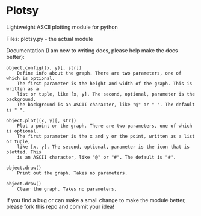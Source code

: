 Plotsy
======

Lightweight ASCII plotting module for python

Files: 
plotsy.py - the actual module

Documentation (I am new to writing docs, please help make the docs better):

    object.config((x, y)[, str])
        Define info about the graph. There are two parameters, one of which is optional.
        The first parameter is the height and width of the graph. This is written as a
        list or tuple, like [x, y]. The second, optional, parameter is the background.
        The background is an ASCII character, like "@" or " ". The default is " ".
        
    object.plot((x, y)[, str])
        Plot a point on the graph. There are two parameters, one of which is optional.
        The first parameter is the x and y or the point, written as a list or tuple,
        like [x, y]. The second, optional, parameter is the icon that is plotted. This
        is an ASCII character, like "@" or "#". The default is "#".
        
    object.draw()
        Print out the graph. Takes no parameters.
        
    object.draw()
        Clear the graph. Takes no parameters.

If you find a bug or can make a small change to make the module better, please fork this repo and commit your idea!

